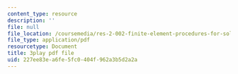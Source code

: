 ```yaml
---
content_type: resource
description: ''
file: null
file_location: /coursemedia/res-2-002-finite-element-procedures-for-solids-and-structures-spring-2010/227ee83ea6fe5fc0404f962a3b5d2a2a_o2Vlt1avXCs.pdf
file_type: application/pdf
resourcetype: Document
title: 3play pdf file
uid: 227ee83e-a6fe-5fc0-404f-962a3b5d2a2a
---
```


